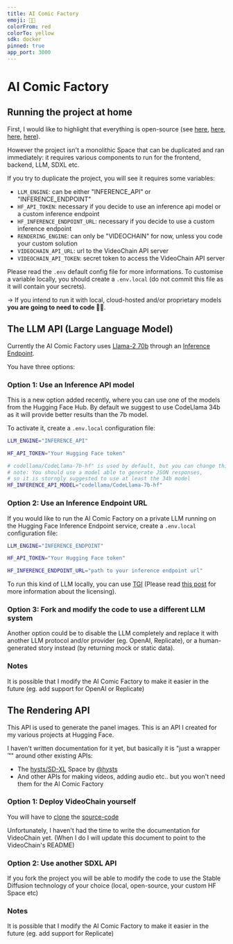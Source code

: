 ```yaml
---
title: AI Comic Factory
emoji: 👩‍🎨
colorFrom: red
colorTo: yellow
sdk: docker
pinned: true
app_port: 3000
---
```


# AI Comic Factory

## Running the project at home

First, I would like to highlight that everything is open-source (see [here](https://huggingface.co/spaces/jbilcke-hf/ai-comic-factory/tree/main), [here](https://huggingface.co/spaces/jbilcke-hf/VideoChain-API/tree/main), [here](https://huggingface.co/spaces/hysts/SD-XL/tree/main), [here](https://github.com/huggingface/text-generation-inference)).

However the project isn't a monolithic Space that can be duplicated and ran immediately:
it requires various components to run for the frontend, backend, LLM, SDXL etc.

If you try to duplicate the project, you will see it requires some variables:

- `LLM_ENGINE`: can be either "INFERENCE_API" or "INFERENCE_ENDPOINT"
- `HF_API_TOKEN`: necessary if you decide to use an inference api model or a custom inference endpoint
- `HF_INFERENCE_ENDPOINT_URL`: necessary if you decide to use a custom inference endpoint
- `RENDERING_ENGINE`: can only be "VIDEOCHAIN" for now, unless you code your custom solution
- `VIDEOCHAIN_API_URL`: url to the VideoChain API server
- `VIDEOCHAIN_API_TOKEN`: secret token to access the VideoChain API server
 
Please read the `.env` default config file for more informations.
To customise a variable locally, you should create a `.env.local`
(do not commit this file as it will contain your secrets).

-> If you intend to run it with local, cloud-hosted and/or proprietary models **you are going to need to code 👨‍💻**.

## The LLM API (Large Language Model)

Currently the AI Comic Factory uses [Llama-2 70b](https://huggingface.co/blog/llama2) through an [Inference Endpoint](https://huggingface.co/docs/inference-endpoints/index).

You have three options:

### Option 1: Use an Inference API model

This is a new option added recently, where you can use one of the models from the Hugging Face Hub. By default we suggest to use CodeLlama 34b as it will provide better results than the 7b model.

To activate it, create a `.env.local` configuration file:

```bash
LLM_ENGINE="INFERENCE_API"

HF_API_TOKEN="Your Hugging Face token"

# codellama/CodeLlama-7b-hf" is used by default, but you can change this
# note: You should use a model able to generate JSON responses,
# so it is storngly suggested to use at least the 34b model
HF_INFERENCE_API_MODEL="codellama/CodeLlama-7b-hf"
```

### Option 2: Use an Inference Endpoint URL

If you would like to run the AI Comic Factory on a private LLM running on the Hugging Face Inference Endpoint service, create a `.env.local` configuration file:

```bash
LLM_ENGINE="INFERENCE_ENDPOINT"

HF_API_TOKEN="Your Hugging Face token"

HF_INFERENCE_ENDPOINT_URL="path to your inference endpoint url"
```

To run this kind of LLM locally, you can use [TGI](https://github.com/huggingface/text-generation-inference) (Please read [this post](https://github.com/huggingface/text-generation-inference/issues/726) for more information about the licensing).

### Option 3: Fork and modify the code to use a different LLM system

Another option could be to disable the LLM completely and replace it with another LLM protocol and/or provider (eg. OpenAI, Replicate), or a human-generated story instead (by returning mock or static data).


### Notes

It is possible that I modify the AI Comic Factory to make it easier in the future (eg. add support for OpenAI or Replicate)

## The Rendering API

This API is used to generate the panel images. This is an API I created for my various projects at Hugging Face.

I haven't written documentation for it yet, but basically it is "just a wrapper ™" around other existing APIs:

- The [hysts/SD-XL](https://huggingface.co/spaces/hysts/SD-XL?duplicate=true) Space by [@hysts](https://huggingface.co/hysts)
- And other APIs for making videos, adding audio etc.. but you won't need them for the AI Comic Factory

### Option 1: Deploy VideoChain yourself

You will have to [clone](https://huggingface.co/spaces/jbilcke-hf/VideoChain-API?duplicate=true) the [source-code](https://huggingface.co/spaces/jbilcke-hf/VideoChain-API/tree/main)

Unfortunately, I haven't had the time to write the documentation for VideoChain yet.
(When I do I will update this document to point to the VideoChain's README)

### Option 2: Use another SDXL API

If you fork the project you will be able to modify the code to use the Stable Diffusion technology of your choice (local, open-source, your custom HF Space etc)

### Notes

It is possible that I modify the AI Comic Factory to make it easier in the future (eg. add support for Replicate)
